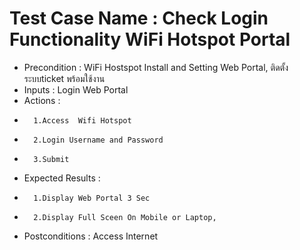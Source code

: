 # Test Case Name : Check Login Functionality WiFi Hotspot Portal #
* Precondition : WiFi Hostspot Install and Setting Web Portal, ติดตั้งระบบticket พร้อมใช้งาน
* Inputs :  Login Web Portal
* Actions :  
*       1.Access  Wifi Hotspot
*       2.Login Username and Password
*       3.Submit
* Expected Results :  
*       1.Display Web Portal 3 Sec 
*       2.Display Full Sceen On Mobile or Laptop, 
* Postconditions : Access Internet 

